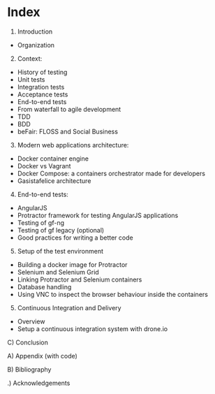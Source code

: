 # Index

1) Introduction
  - Organization

2) Context:
  - History of testing
  - Unit tests
  - Integration tests
  - Acceptance tests
  - End-to-end tests
  - From waterfall to agile development
  - TDD
  - BDD
  - beFair: FLOSS and Social Business

3) Modern web applications architecture:
  - Docker container engine
  - Docker vs Vagrant
  - Docker Compose: a containers orchestrator made for developers
  - Gasistafelice architecture

4) End-to-end tests:
  - AngularJS
  - Protractor framework for testing AngularJS applications
  - Testing of gf-ng
  - Testing of gf legacy (optional)
  - Good practices for writing a better code

5) Setup of the test environment
  - Building a docker image for Protractor
  - Selenium and Selenium Grid
  - Linking Protractor and Selenium containers
  - Database handling
  - Using VNC to inspect the browser behaviour inside the containers

5) Continuous Integration and Delivery
  - Overview
  - Setup a continuous integration system with drone.io

C) Conclusion

A) Appendix (with code)

B) Bibliography

.) Acknowledgements
